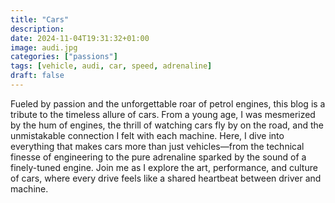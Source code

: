 ```yaml
---
title: "Cars"
description: 
date: 2024-11-04T19:31:32+01:00
image: audi.jpg
categories: ["passions"]
tags: [vehicle, audi, car, speed, adrenaline]
draft: false
---
```


Fueled by passion and the unforgettable roar of petrol engines, this blog is a tribute to the timeless allure of cars. From a young age, I was mesmerized by the hum of engines, the thrill of watching cars fly by on the road, and the unmistakable connection I felt with each machine. Here, I dive into everything that makes cars more than just vehicles—from the technical finesse of engineering to the pure adrenaline sparked by the sound of a finely-tuned engine. Join me as I explore the art, performance, and culture of cars, where every drive feels like a shared heartbeat between driver and machine.